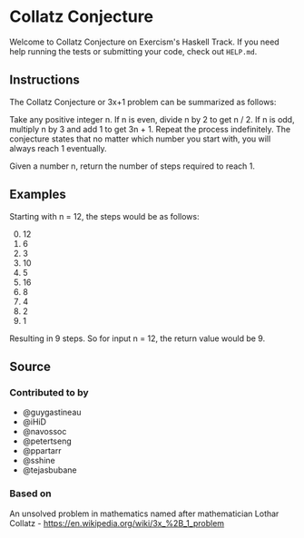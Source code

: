 # Collatz Conjecture

Welcome to Collatz Conjecture on Exercism's Haskell Track.
If you need help running the tests or submitting your code, check out `HELP.md`.

## Instructions

The Collatz Conjecture or 3x+1 problem can be summarized as follows:

Take any positive integer n.
If n is even, divide n by 2 to get n / 2.
If n is odd, multiply n by 3 and add 1 to get 3n + 1.
Repeat the process indefinitely.
The conjecture states that no matter which number you start with, you will always reach 1 eventually.

Given a number n, return the number of steps required to reach 1.

## Examples

Starting with n = 12, the steps would be as follows:

0. 12
1. 6
2. 3
3. 10
4. 5
5. 16
6. 8
7. 4
8. 2
9. 1

Resulting in 9 steps.
So for input n = 12, the return value would be 9.

## Source

### Contributed to by

- @guygastineau
- @iHiD
- @navossoc
- @petertseng
- @ppartarr
- @sshine
- @tejasbubane

### Based on

An unsolved problem in mathematics named after mathematician Lothar Collatz - https://en.wikipedia.org/wiki/3x_%2B_1_problem